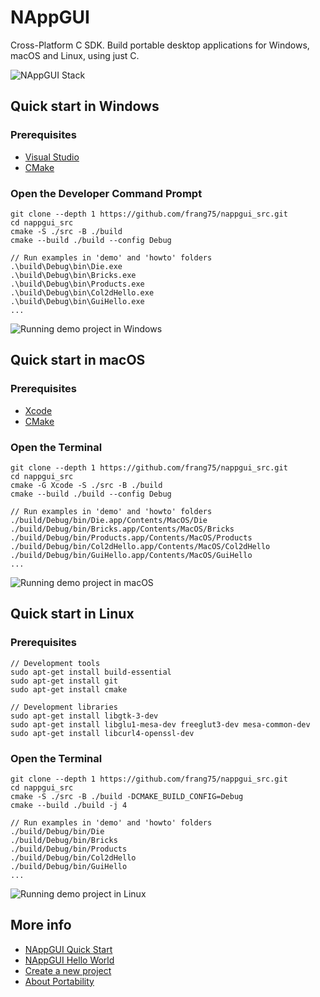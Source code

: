 # NAppGUI
Cross-Platform C SDK. Build portable desktop applications for Windows, macOS and Linux, using just C.

![NAppGUI Stack](https://nappgui.com/img/start/nappgui_stack.png)

## Quick start in Windows

### Prerequisites
- [Visual Studio](https://visualstudio.microsoft.com/vs/)
- [CMake](https://cmake.org/download/)

### Open the Developer Command Prompt
```
git clone --depth 1 https://github.com/frang75/nappgui_src.git
cd nappgui_src
cmake -S ./src -B ./build
cmake --build ./build --config Debug

// Run examples in 'demo' and 'howto' folders
.\build\Debug\bin\Die.exe
.\build\Debug\bin\Bricks.exe
.\build\Debug\bin\Products.exe
.\build\Debug\bin\Col2dHello.exe
.\build\Debug\bin\GuiHello.exe
...
```
![Running demo project in Windows](https://nappgui.com/img/start/run_demo_windows.png)

## Quick start in macOS

### Prerequisites
- [Xcode](https://developer.apple.com/xcode/)
- [CMake](https://cmake.org/download/)

### Open the Terminal
```
git clone --depth 1 https://github.com/frang75/nappgui_src.git
cd nappgui_src
cmake -G Xcode -S ./src -B ./build
cmake --build ./build --config Debug

// Run examples in 'demo' and 'howto' folders
./build/Debug/bin/Die.app/Contents/MacOS/Die
./build/Debug/bin/Bricks.app/Contents/MacOS/Bricks
./build/Debug/bin/Products.app/Contents/MacOS/Products
./build/Debug/bin/Col2dHello.app/Contents/MacOS/Col2dHello
./build/Debug/bin/GuiHello.app/Contents/MacOS/GuiHello
...
```
![Running demo project in macOS](https://nappgui.com/img/start/run_demo_macos.png)

## Quick start in Linux

### Prerequisites
```
// Development tools
sudo apt-get install build-essential
sudo apt-get install git
sudo apt-get install cmake

// Development libraries
sudo apt-get install libgtk-3-dev
sudo apt-get install libglu1-mesa-dev freeglut3-dev mesa-common-dev
sudo apt-get install libcurl4-openssl-dev
```
### Open the Terminal
```
git clone --depth 1 https://github.com/frang75/nappgui_src.git
cd nappgui_src
cmake -S ./src -B ./build -DCMAKE_BUILD_CONFIG=Debug
cmake --build ./build -j 4

// Run examples in 'demo' and 'howto' folders
./build/Debug/bin/Die
./build/Debug/bin/Bricks
./build/Debug/bin/Products
./build/Debug/bin/Col2dHello
./build/Debug/bin/GuiHello
...
```
![Running demo project in Linux](https://nappgui.com/img/start/run_demo_linux.png)

## More info
- [NAppGUI Quick Start](https://nappgui.com/en/start/quick.html)
- [NAppGUI Hello World](https://nappgui.com/en/start/hello.html)
- [Create a new project](https://nappgui.com/en/guide/newprj.html)
- [About Portability](https://nappgui.com/en/guide/win_mac_linux.html)
